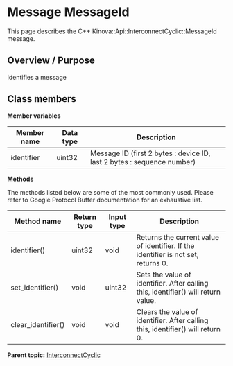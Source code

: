 # Message MessageId

This page describes the C++ Kinova::Api::InterconnectCyclic::MessageId message.

## Overview / Purpose

Identifies a message

## Class members

 **Member variables** 

|Member name|Data type|Description|
|-----------|---------|-----------|
|identifier|uint32|Message ID \(first 2 bytes : device ID, last 2 bytes : sequence number\)|

 **Methods** 

The methods listed below are some of the most commonly used. Please refer to Google Protocol Buffer documentation for an exhaustive list.

|Method name|Return type|Input type|Description|
|-----------|-----------|----------|-----------|
|identifier\(\)|uint32|void|Returns the current value of identifier. If the identifier is not set, returns 0.|
|set\_identifier\(\)|void|uint32|Sets the value of identifier. After calling this, identifier\(\) will return value.|
|clear\_identifier\(\)|void|void|Clears the value of identifier. After calling this, identifier\(\) will return 0.|

**Parent topic:** [InterconnectCyclic](../references/summary_InterconnectCyclic.md)

